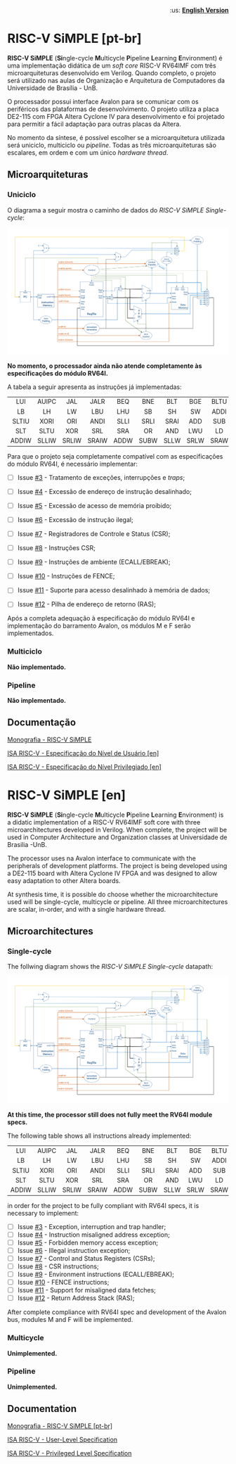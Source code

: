 <p align="right">
    :us: <a href="https://github.com/arthurbeggs/riscv-simple/tree/docs#risc-v-simple-en">
        <b>English Version</b>
    </a>
</p>

# **RISC-V SiMPLE** [pt-br]

**RISC-V SiMPLE** (**Si**ngle-cycle **M**ulticycle **P**ipeline **L**earning **E**nvironment) é uma implementação didática de um *soft core* RISC-V RV64IMF com três microarquiteturas desenvolvido em Verilog. Quando completo, o projeto será utilizado nas aulas de Organização e Arquitetura de Computadores da Universidade de Brasília - UnB.

O processador possui interface Avalon para se comunicar com os periféricos das plataformas de desenvolvimento. O projeto utiliza a placa DE2-115 com FPGA Altera Cyclone IV para desenvolvimento e foi projetado para permitir a fácil adaptação para outras placas da Altera.

No momento da síntese, é possível escolher se a microarquitetura utilizada será uniciclo, multiciclo ou *pipeline*. Todas as três microarquiteturas são escalares, em ordem e com um único *hardware thread*.


## **Microarquiteturas**

### **Uniciclo**

O diagrama a seguir mostra o caminho de dados do *RISC-V SiMPLE Single-cycle*:

![Caminho de dados uniciclo](/docs/monograph/figs/singlecycle.png)

**No momento, o processador ainda não atende completamente às especificações do módulo RV64I.**

A tabela a seguir apresenta as instruções já implementadas:

|          |         |         |         |         |         |         |         |         |         |
|:--------:|:-------:|:-------:|:-------:|:-------:|:-------:|:-------:|:-------:|:-------:|:-------:|
|  LUI     | AUIPC   | JAL     | JALR    | BEQ     | BNE     | BLT     | BGE     | BLTU    | BGEU    |
|  LB      | LH      | LW      | LBU     | LHU     | SB      | SH      | SW      | ADDI    | SLTI    |
|  SLTIU   | XORI    | ORI     | ANDI    | SLLI    | SRLI    | SRAI    | ADD     | SUB     | SLL     |
|  SLT     | SLTU    | XOR     | SRL     | SRA     | OR      | AND     | LWU     | LD      | SD      |
| ADDIW    | SLLIW   | SRLIW   | SRAIW   | ADDW    | SUBW    | SLLW    | SRLW    | SRAW    |         |


Para que o projeto seja completamente compatível com as especificações do módulo RV64I, é necessário implementar:

- [ ] Issue [#3](https://github.com/arthurbeggs/riscv-simple/issues/3) - Tratamento de exceções, interrupções e *traps*;
- [ ] Issue [#4](https://github.com/arthurbeggs/riscv-simple/issues/4) - Excessão de endereço de instrução desalinhado;
- [ ] Issue [#5](https://github.com/arthurbeggs/riscv-simple/issues/5) - Excessão de acesso de memória proibido;
- [ ] Issue [#6](https://github.com/arthurbeggs/riscv-simple/issues/6) - Excessão de instrução ilegal;
- [ ] Issue [#7](https://github.com/arthurbeggs/riscv-simple/issues/7) - Registradores de Controle e Status (CSR);
- [ ] Issue [#8](https://github.com/arthurbeggs/riscv-simple/issues/8) - Instruções CSR;
- [ ] Issue [#9](https://github.com/arthurbeggs/riscv-simple/issues/9) - Instruções de ambiente (ECALL/EBREAK);
- [ ] Issue [#10](https://github.com/arthurbeggs/riscv-simple/issues/10) - Instruções de FENCE;
- [ ] Issue [#11](https://github.com/arthurbeggs/riscv-simple/issues/11) - Suporte para acesso desalinhado à memória de dados;
- [ ] Issue [#12](https://github.com/arthurbeggs/riscv-simple/issues/12) - Pilha de endereço de retorno (RAS);


Após a completa adequação à especificação do módulo RV64I e implementação do barramento Avalon, os módulos M e F serão implementados.


### **Multiciclo**
**Não implementado.**


### **Pipeline**
**Não implementado.**


## **Documentação**

[Monografia - RISC-V SiMPLE](/docs/monograph/relatorio.pdf)

[ISA RISC-V - Especificação do Nível de Usuário \[en\]](https://riscv.org/specifications/)

[ISA RISC-V - Especificação do Nível Privilegiado \[en\]](https://riscv.org/specifications/privileged-isa/)




# **RISC-V SiMPLE** [en]

**RISC-V SiMPLE** (**Si**ngle-cycle **M**ulticycle **P**ipeline **L**earning **E**nvironment) is a didatic implementation of a RISC-V RV64IMF soft core with three microarchitectures developed in Verilog. When complete, the project will be used in Computer Architecture and Organization classes at Universidade de Brasilia -UnB.

The processor uses na Avalon interface to communicate with the peripherals of development platforms. The project is being developed using a DE2-115 board with Altera Cyclone IV FPGA and was designed to allow easy adaptation to other Altera boards.

At synthesis time, it is possible do choose whether the microarchitecture used will be single-cycle, multicycle or pipeline. All three microarchitectures are scalar, in-order, and with a single hardware thread.


## **Microarchitectures**

### **Single-cycle**

The follwing diagram shows the *RISC-V SiMPLE Single-cycle* datapath:

![Single-cycle datapath](/docs/monograph/figs/singlecycle.png)

**At this time, the processor still does not fully meet the RV64I module specs.**

The following table shows all instructions already implemented:

|          |         |         |         |         |         |         |         |         |         |
|:--------:|:-------:|:-------:|:-------:|:-------:|:-------:|:-------:|:-------:|:-------:|:-------:|
|  LUI     | AUIPC   | JAL     | JALR    | BEQ     | BNE     | BLT     | BGE     | BLTU    | BGEU    |
|  LB      | LH      | LW      | LBU     | LHU     | SB      | SH      | SW      | ADDI    | SLTI    |
|  SLTIU   | XORI    | ORI     | ANDI    | SLLI    | SRLI    | SRAI    | ADD     | SUB     | SLL     |
|  SLT     | SLTU    | XOR     | SRL     | SRA     | OR      | AND     | LWU     | LD      | SD      |
| ADDIW    | SLLIW   | SRLIW   | SRAIW   | ADDW    | SUBW    | SLLW    | SRLW    | SRAW    |         |

in order for the project to be fully compliant with RV64I specs, it is necessary to implement:

- [ ] Issue [#3](https://github.com/arthurbeggs/riscv-simple/issues/3) - Exception, interruption and trap handler;
- [ ] Issue [#4](https://github.com/arthurbeggs/riscv-simple/issues/4) - Instruction misaligned address exception;
- [ ] Issue [#5](https://github.com/arthurbeggs/riscv-simple/issues/5) - Forbidden memory access exception;
- [ ] Issue [#6](https://github.com/arthurbeggs/riscv-simple/issues/6) - Illegal instruction exception;
- [ ] Issue [#7](https://github.com/arthurbeggs/riscv-simple/issues/7) - Control and Status Registers (CSRs);
- [ ] Issue [#8](https://github.com/arthurbeggs/riscv-simple/issues/8) - CSR instructions;
- [ ] Issue [#9](https://github.com/arthurbeggs/riscv-simple/issues/9) - Environment instructions (ECALL/EBREAK);
- [ ] Issue [#10](https://github.com/arthurbeggs/riscv-simple/issues/10) - FENCE instructions;
- [ ] Issue [#11](https://github.com/arthurbeggs/riscv-simple/issues/11) - Support for misaligned data fetches;
- [ ] Issue [#12](https://github.com/arthurbeggs/riscv-simple/issues/12) - Return Address Stack (RAS);

After complete compliance with RV64I spec and development of the Avalon bus, modules M and F will be implemented.


### **Multicycle**
**Unimplemented.**


### **Pipeline**
**Unimplemented.**


## **Documentation**

[Monografia - RISC-V SiMPLE \[pt-br\]](/docs/monograph/relatorio.pdf)

[ISA RISC-V - User-Level Specification](https://riscv.org/specifications/)

[ISA RISC-V - Privileged Level Specification](https://riscv.org/specifications/privileged-isa/)
